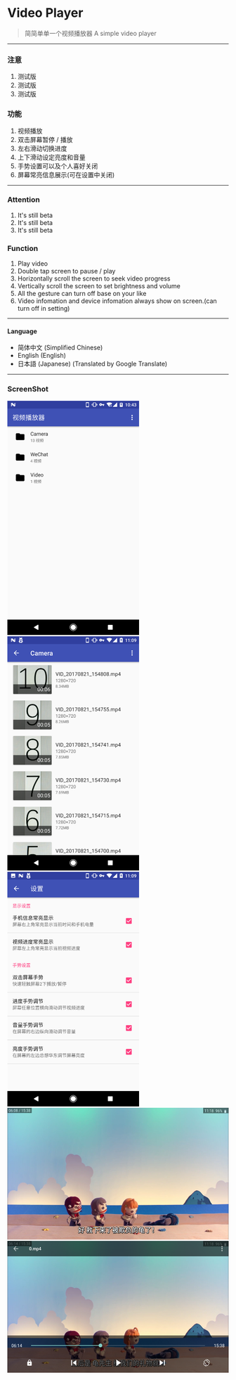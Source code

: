 # Video Player
> 简简单单一个视频播放器
> A simple video player

---

### 注意
1. 测试版
2. 测试版
3. 测试版


### 功能
1. 视频播放
2. 双击屏幕暂停 / 播放
3. 左右滑动切换进度
4. 上下滑动设定亮度和音量
5. 手势设置可以及个人喜好关闭
6. 屏幕常亮信息展示(可在设置中关闭)

---

### Attention
1. It's still beta
2. It's still beta
3. It's still beta

### Function
1. Play video
2. Double tap screen to pause / play
3. Horizontally scroll the screen to seek video progress
4. Vertically scroll the screen to set brightness and volume
5. All the gesture can turn off base on your like
6. Video infomation and device infomation always show on screen.(can turn off in setting)

---

#### Language
+ 简体中文 (Simplified Chinese)
+ English (English)
+ 日本語 (Japanese) (Translated by Google Translate)

---

### ScreenShot
<img src="preview/1.png" width="300"/>
<img src="preview/2.png" width="300"/>
<img src="preview/3.png" width="300"/>
<img src="preview/4.png" height="300"/>
<img src="preview/5.png" height="300"/>